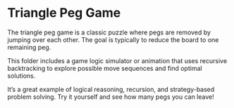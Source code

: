 # Triangle Peg Game

The triangle peg game is a classic puzzle where pegs are removed by jumping over each other. The goal is typically to reduce the board to one remaining peg.

This folder includes a game logic simulator or animation that uses recursive backtracking to explore possible move sequences and find optimal solutions.

It’s a great example of logical reasoning, recursion, and strategy-based problem solving. Try it yourself and see how many pegs you can leave!

